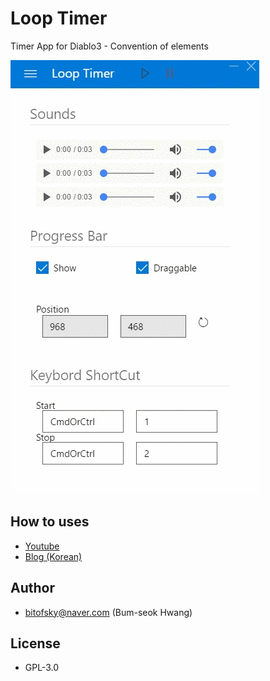 # Loop Timer
Timer App for Diablo3 - Convention of elements

![](https://github.com/bitofsky/Loop-Timer/blob/master/build/capture.gif?raw=true)

## How to uses
- [Youtube](https://youtu.be/L9JmdDizuxQ)
- [Blog (Korean)](http://hbs.pe.kr/220974213959)

## Author
- bitofsky@naver.com (Bum-seok Hwang)

## License
- GPL-3.0
